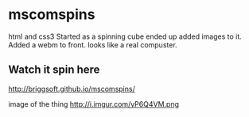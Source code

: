 # mscomspins
html and css3 
Started as a spinning cube ended up added images to it. 
Added a webm to front. looks like a real compuster.

## Watch it spin here
http://briggsoft.github.io/mscomspins/

image of the thing
http://i.imgur.com/yP6Q4VM.png

